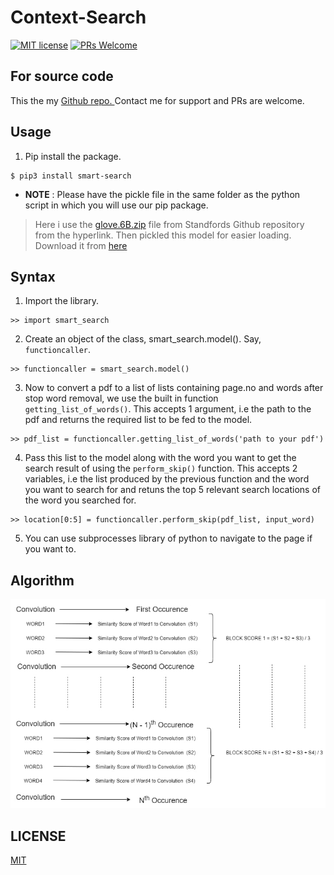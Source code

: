 # Context-Search

[![MIT license](https://img.shields.io/badge/License-MIT-blue.svg)](https://github.com/ItsSiddharth/context_search/blob/master/LICENSE)   [![PRs Welcome](https://img.shields.io/badge/PRs-welcome-brightgreen.svg?style=flat-square)](http://makeapullrequest.com) 

## For source code 
This the my <a href="https://github.com/ItsSiddharth/context_search">Github repo. </a>
Contact me for support and PRs are welcome.

## Usage 
1. Pip install the package.
```
$ pip3 install smart-search
```
* **NOTE** : Please have the pickle file in the same folder as the python script in which you will use our pip package.

> Here i use the <a href="http://nlp.stanford.edu/data/wordvecs/glove.6B.zip">glove.6B.zip</a> file from Standfords Github repository from the hyperlink.
> Then pickled this model for easier loading. Download it from <a href="https://drive.google.com/file/d/1HJ8FWeEdWs0b_PinnS1VgXSNmaSCb-q7/view?usp=sharing
">here</a>

## Syntax 
1. Import the library.
```
>> import smart_search
```
2. Create an object of the class, smart_search.model(). Say, `functioncaller`.
```
>> functioncaller = smart_search.model()
```
3. Now to convert a pdf to a list of lists containing page.no and words after stop word removal, we use the built in function `getting_list_of_words()`. This accepts 1 argument, i.e the path to the pdf and returns the required list to be fed to the model.
```
>> pdf_list = functioncaller.getting_list_of_words('path to your pdf')
```
4. Pass this list to the model along with the word you want to get the search result of using the `perform_skip()` function. This accepts 2 variables, i.e the list produced by the previous function and the word you want to search for and retuns the top 5 relevant search locations of the word you searched for.
```
>> location[0:5] = functioncaller.perform_skip(pdf_list, input_word)
```
5. You can use subprocesses library of python to navigate to the page if you want to.

## Algorithm
<img src="./assets/algo.jpeg" hieght="600" width="600" title="Model Summary">

## LICENSE
<a href="https://github.com/ItsSiddharth/context_search/blob/master/LICENSE">MIT</a>


